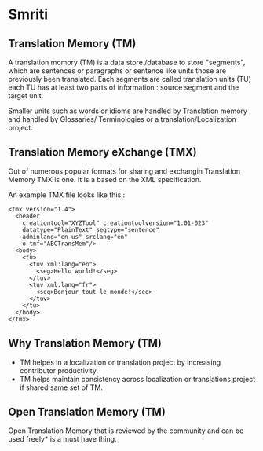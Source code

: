 # Smriti
## Translation Memory (TM)

A translation momory (TM) is a data store /database to store "segments", which are sentences or paragraphs or sentence like units those are previously been translated. Each segments are called translation units (TU)  each TU has at least two parts of information : source segment and the target unit. 

Smaller units such as words or idioms are handled by Translation memory and handled by Glossaries/ Terminologies or a translation/Localization project.

## Translation Memory eXchange (**TMX**)

Out of numerous popular formats for sharing and exchangin Translation Memory TMX is one. It is a based on the XML specification. 

An example TMX file looks like this : 

``` xm
<tmx version="1.4">
  <header
    creationtool="XYZTool" creationtoolversion="1.01-023"
    datatype="PlainText" segtype="sentence"
    adminlang="en-us" srclang="en"
    o-tmf="ABCTransMem"/>
  <body>
    <tu>
      <tuv xml:lang="en">
        <seg>Hello world!</seg>
      </tuv>
      <tuv xml:lang="fr">
        <seg>Bonjour tout le monde!</seg>
      </tuv>
    </tu>
  </body>
</tmx>
```

## Why Translation Memory (TM)

- TM helpes in a localization or translation project by increasing contributor productivity.
- TM helps maintain consistency across localization or translations project if shared same set of TM.

## Open Translation Memory (TM)

Open Translation Memory that is reviewed by the community and can be used freely* is a must have thing. 



